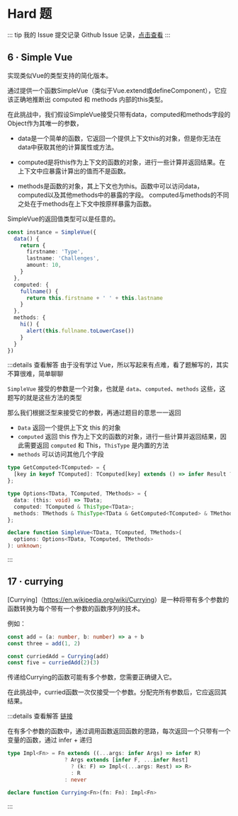 
# Hard 题

::: tip 我的 Issue 提交记录
Github Issue 记录，[点击查看](https://github.com/type-challenges/type-challenges/issues/created_by/linjunc)
:::

## 6 · Simple Vue

实现类似Vue的类型支持的简化版本。

通过提供一个函数SimpleVue（类似于Vue.extend或defineComponent），它应该正确地推断出 computed 和 methods 内部的this类型。

在此挑战中，我们假设SimpleVue接受只带有data，computed和methods字段的Object作为其唯一的参数，

- data是一个简单的函数，它返回一个提供上下文this的对象，但是你无法在data中获取其他的计算属性或方法。

- computed是将this作为上下文的函数的对象，进行一些计算并返回结果。在上下文中应暴露计算出的值而不是函数。

- methods是函数的对象，其上下文也为this。函数中可以访问data，computed以及其他methods中的暴露的字段。 computed与methods的不同之处在于methods在上下文中按原样暴露为函数。

SimpleVue的返回值类型可以是任意的。

```typescript
const instance = SimpleVue({
  data() {
    return {
      firstname: 'Type',
      lastname: 'Challenges',
      amount: 10,
    }
  },
  computed: {
    fullname() {
      return this.firstname + ' ' + this.lastname
    }
  },
  methods: {
    hi() {
      alert(this.fullname.toLowerCase())
    }
  }
})
```

:::details 查看解答
由于没有学过 Vue，所以写起来有点难，看了题解写的，其实不算很难，简单聊聊

`SimpleVue` 接受的参数是一个对象，也就是 `data`、`computed`、`methods` 这些，这题写的就是这些方法的类型

那么我们根据泛型来接受它的参数，再通过题目的意思一一返回

- `Data` 返回一个提供上下文 this 的对象
- `computed` 返回 this 作为上下文的函数的对象，进行一些计算并返回结果，因此需要返回 `computed` 和 This，`ThisType` 是内置的方法
- `methods` 可以访问其他几个字段

```ts
type GetComputed<TComputed> = {
  [key in keyof TComputed]: TComputed[key] extends () => infer Result ? Result : never;
};

type Options<TData, TComputed, TMethods> = {
  data: (this: void) => TData;
  computed: TComputed & ThisType<TData>;
  methods: TMethods & ThisType<TData & GetComputed<TComputed> & TMethods>;
};

declare function SimpleVue<TData, TComputed, TMethods>(
  options: Options<TData, TComputed, TMethods>
): unknown;

```

:::

## 17 · currying

[Currying]（<https://en.wikipedia.org/wiki/Currying>）是一种将带有多个参数的函数转换为每个带有一个参数的函数序列的技术。

例如：

```typescript
const add = (a: number, b: number) => a + b
const three = add(1, 2)

const curriedAdd = Currying(add)
const five = curriedAdd(2)(3)
```

传递给Currying的函数可能有多个参数，您需要正确键入它。

在此挑战中，curried函数一次仅接受一个参数。分配完所有参数后，它应返回其结果。

:::details 查看解答
[链接](https://www.typescriptlang.org/play?ssl=39&ssc=48&pln=33&pc=1#code/PQKgUABBCMDsEFoKHvzQM4mDRlGlEN37ARgJ4QCCAdgC4AWA9uSQGICuEAFAAICGVAZswEoIAYkAPaoD60kVwBO0rkWzZhyiIAyMwHduiqAD4IgRldA7DGAZa0BXgYAqlQN-+gRejAMP+Aia0Bz8RAAKAJQiBOU0Db8dcAUsYHnEwCAGLQhtQAp1QBNrQERjQAwjQFo5QC+9QDrowH95QApXABUiAAcAUwBlAGNpAEtsyggAFgA6AAYQgG0AYWZZIhLyAHMAXUAIf+pKSmyAZwAuYGBc8mqAdxKAazLcgBMSrmraaU7gOcXgFraOzsBIf8B6M0AAOUBZz0AwHUAyPUBIc0AsTUAqOUAh5UAHU0AQt0BfxXfAG3jAEbGgC45QDz1s8Huc3l9foB4vUA6EqfQABRoB6c2CUGwgGj5QBBmoAsf5CAANCZRhthCvRhhUuMtlhAALzsLijCDkZgAWwIuWkABoIAQmSz2ZyhLTdFwIABqXmk8kVGjSXK5OkQKnLNjQHkAJgEITJ5ApEEKrVKK1I1KVB2k7S6bBV2qguv1vBKADdFfTDbISibqWwtWwAMx2iCE-EhQAE8oAkBMAm374i1Wzr4n7vQD3yoBfgKeUJsgAqDQAA6YBAyMAxtaAOw9AHSpgFNFQDB2miINhIrE4jYPcblr9zoBCa0Ao3KAUuNAOvKkI+gUAYEqAWUTADHagAEje4fQBwKjYK4AUvUAK-GAPbVAG6KgGW-QA55tXsLowhAAOIlGjMAgQQBQcoBT80A0O44gZDMYTYmFajVABWww2W2AcGAAC9qAQJoADkwBAYAwEg0AIAAfTg+CEPgiBAAN5T5AGO5QBAD1gxCcJgiBwLASgckVABJVlsgAGwAHkYchdHpWiIFyAAPSgpmWYZ2DYaoeJkToxggDpeE5MgtmGYVdCEkTXCDKA5PkhSoAAflE-imNY9jOIaKTpAgRgeR46odIgVxcgpbpsEUqyFJUth5iZRgJIgMjKKo7jeLEplTIpJzXG0SzrMCryAsChT+VyV1pEg5ZckKCiZEVfhyEKSgSnoCA4yOGi6LYXhyAc8gBCZFzqNo-yoJAbDcIQiBAGlbQBV6LSDEququD8IgkpyM2WViIgABvCAAFEAEdmC4CieUG5i8hSiAAF8IF4aRaFZCAAHIOCIvIEBfcaKKmTozOAZhUoo4Y1sgh0KibL1lmgc0jXjNgbSZClSi6Hk+WZNkOW5A0mQIWhaH2ngnMoaRmFybUroNI1bo1B7DmtF6IDeo5Pv5H7OR5QoAaBkHyB5ZY8eB3IeB5XISYJnleFe8H0YgToqbJwq6V0cHIe1QjesKLhhjMpUGmwKaZsoKiRrG6iAq23JaF4WHPRWdUGTp97OictgvoFX6Ndx3l8ZZsGIdyXdtC5YXptisWJfGqjpeIuWFebDUeRRtGug1rWsekXXmdBtn2GJ-XSf9kV2Ep4OCY12nUfpj2A7YJnI8NgOOZNnQzbACzILAaDWpqwBoOXOQBTaxa1r2tz8AdAgQdAGq5VDAGPIwAVbzvQYRnGYBn1fD8v22X8eGGGZOX-QCQN3CAb2b1uHw7rv30-TY+9gYBhmBk60r1cfABezR4NGn9un2GF9597kegNAgiwCAA)

在有多个参数的函数中，通过调用函数返回函数的思路，每次返回一个只带有一个变量的函数，通过 infer + 递归

```ts
type Impl<Fn> = Fn extends ((...args: infer Args) => infer R)
                  ? Args extends [infer F, ...infer Rest]
                    ? (k: F) => Impl<(...args: Rest) => R>
                    : R
                  : never

declare function Currying<Fn>(fn: Fn): Impl<Fn>
```

:::
